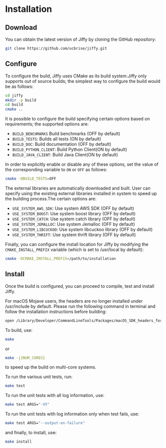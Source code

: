 # Installation

## Download

You can obtain the latest version of Jiffy by cloning the GitHub repository:

```bash
git clone https://github.com/ucbrise/jiffy.git
```

## Configure

To configure the build, Jiffy uses CMake as its build system.Jiffy only 
supports out of source builds; the simplest way to configure the build would be as follows:

```bash
cd jiffy
mkdir -p build
cd build
cmake ..
```

It is possible to configure the build specifying certain options based on 
requirements; the supported options are:

* `BUILD_BENCHMARKS` Build benchmarks (OFF by default)
* `BUILD_TESTS`: Builds all tests (ON by default)
* `BUILD_DOC`: Build documentation (OFF by default)
* `BUILD_PYTHON_CLIENT`: Build Python Client(ON by default)
* `BUILD_JAVA_CLIENT`: Build Java Client(ON by default)

In order to explicitly enable or disable any of these options, set the value of
the corresponding variable to `ON` or `OFF` as follows:

```bash
cmake -DBUILD_TESTS=OFF
```
The external libraries are automatically downloaded and built. User can specify using the existing external libraries installed in system to speed up the building process.The certain options are:

* `USE_SYSTEM_AWS_SDK`: Use system AWS SDK (OFF by default)
* `USE_SYSTEM_BOOST`: Use system boost library (OFF by default)
* `USE_SYSTEM_CATCH`: Use system catch library (OFF by default)
* `USE_SYSTEM_JEMALLOC`: Use system Jemalloc (OFF by default)
* `USE_SYSTEM_LIBCUCKOO`: Use system libcuckoo library (OFF by default)
* `USE_SYSTEM_THRIFT`: Use system thrift library (OFF by default)

Finally, you can configure the install location for Jiffy by modifying the
`CMAKE_INSTALL_PREFIX` variable (which is set to /usr/local by default):

```bash
cmake -DCMAKE_INSTALL_PREFIX=/path/to/installation
```

## Install

Once the build is configured, you can proceed to compile, test and install Jiffy.

For macOS Mojave users, the headers are no longer installed under /usr/include by default. Please run the following command in terminal and follow the installation instructions before building:
```bash
open /Library/Developer/CommandLineTools/Packages/macOS_SDK_headers_for_macOS_10.14.pkg
```

To build, use:

```bash
make
```

or 

```bash
make -j{NUM_CORES}
```

to speed up the build on multi-core systems.

To run the various unit tests, run:

```bash
make test
```

To run the unit tests with all log information, use:

```bash
make test ARGS="-VV"
```

To run the unit tests with log information only when test fails, use:
```bash
make test ARGS="--output-on-failure"
```

and finally, to install, use:

```bash
make install
```
